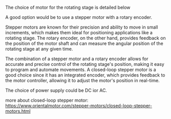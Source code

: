 The choice of motor for the rotating stage is detailed below

 A good option would be to use a stepper motor with a rotary encoder.

Stepper motors are known for their precision and ability to move in small increments, which makes them ideal for positioning applications like a rotating stage. The rotary encoder, on the other hand, provides feedback on the position of the motor shaft and can measure the angular position of the rotating stage at any given time.

The combination of a stepper motor and a rotary encoder allows for accurate and precise control of the rotating stage's position, making it easy to program and automate movements. A closed-loop stepper motor is a good choice since it has an integrated encoder, which provides feedback to the motor controller, allowing it to adjust the motor's position in real-time.

The choice of power supply could be DC ior AC.

more about closed-loop stepper motor: https://www.orientalmotor.com/stepper-motors/closed-loop-stepper-motors.html
